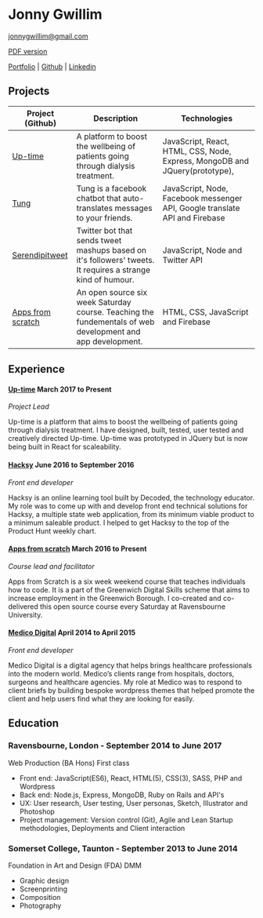 # Jonny Gwillim

[jonnygwillim@gmail.com](mailto:jonnygwillim@gmail.com)

[PDF version](https://github.com/jonnygwi/CV/raw/master/resume.pdf)

[Portfolio](www.jonny.land) | [Github](https://github.com/jonnygwi) | [Linkedin](linkedin.com/in/jonnygwillim/)

## Projects
Project (Github) | Description | Technologies
--- | --- | ---
[Up-time](https://github.com/Jonnygwi/up-time-prototype) | A platform to boost the wellbeing of patients going through dialysis treatment. | JavaScript, React, HTML, CSS, Node, Express, MongoDB and JQuery(prototype),  
[Tung](https://github.com/Jonnygwi/Tung-public) | Tung is a facebook chatbot that auto-translates messages to your friends. | JavaScript, Node, Facebook messenger API, Google translate API and Firebase
[Serendipitweet](https://github.com/Jonnygwi/Serendipitweet) | Twitter bot that sends tweet mashups based on it's followers' tweets. It requires a strange kind of humour. | JavaScript, Node and Twitter API
[Apps from scratch](https://github.com/03difoha/AppsFromScratch) | An open source six week Saturday course. Teaching the fundementals of web development and app development. | HTML, CSS, JavaScript and Firebase

## Experience

#### [Up-time](http://www.jonnygwillim.co.uk) March 2017 to Present

*Project Lead*

Up-time is a platform that aims to boost the wellbeing of patients going
through dialysis treatment. I have designed, built, tested, user tested and
creatively directed Up-time. Up-time was prototyped in JQuery but is now being built in React for scaleability.

#### [Hacksy](https://gethacksy.com) June 2016 to September 2016

*Front end developer*

Hacksy is an online learning tool built by Decoded, the technology
educator. My role was to come up with and develop front end technical
solutions for Hacksy, a multiple state web application, from its minimum
viable product to a minimum saleable product. I helped to get Hacksy to
the top of the Product Hunt weekly chart.

#### [Apps from scratch](https://codeyourapp.club/) March 2016 to Present

*Course lead and facilitator*

Apps from Scratch is a six week weekend course that teaches individuals
how to code. It is a part of the Greenwich Digital Skills scheme that aims to
increase employment in the Greenwich Borough. I co-created and
co-delivered this open source course every Saturday at Ravensbourne
University.

#### [Medico Digital](https://www.medicodigital.co.uk/) April 2014 to April 2015

*Front end developer*

Medico Digital is a digital agency that helps brings healthcare
professionals into the modern world. Medico’s clients range from hospitals,
doctors, surgeons and healthcare agencies. My role at Medico was to
respond to client briefs by building bespoke wordpress themes that helped
promote the client and help users find what they are looking for easily.

## Education

### Ravensbourne, London - September 2014 to June 2017
Web Production (BA Hons) First class
* Front end: JavaScript(ES6), React, HTML(5), CSS(3), SASS, PHP and Wordpress
* Back end: Node.js, Express, MongoDB, Ruby on Rails and API's
* UX: User research, User testing, User personas, Sketch, Illustrator and Photoshop
* Project management: Version control (Git), Agile and Lean Startup methodologies, Deployments and Client interaction


### Somerset College, Taunton - September 2013 to June 2014
Foundation in Art and Design (FDA) DMM
* Graphic design
* Screenprinting
* Composition
* Photography
